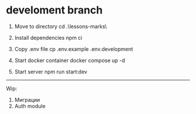# develoment branch

1. Move to directory
   cd .\lessons-marks\

2. Install dependencies
   npm ci

3. Copy .env file
   cp .env.example .env.development

4. Start docker container
   docker compose up -d

5. Start server
   npm run start:dev

---

Wip:

1. Миграции
2. Auth module
